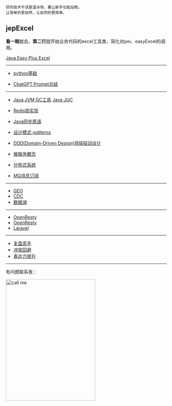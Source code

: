 ```
好的技术不该是溜冰场，要让新手也能站稳。
让简单的更自然，让自然的更简单。
```

## jepExcel
**看一眼**就会，**第二行**就开始业务代码的excel工具类，简化对poi、easyExcel的调用。

[Java Easy Plus Excel](https://github.com/jeasyplus/jepexcel)

---
+ [python基础](https://jeasyplus.com/python/)

+ [ChatGPT Prompt总结](https://jeasyplus.com/chatGPT/ChatGPT文档.pdf)
---

+ [Java JVM GC工具](https://jeasyplus.com/java_gc)
[Java JUC](https://jeasyplus.com/java/juc)

+ [Redis锁实现](https://jeasyplus.com/redis/lock)
+ [Java同步原语](https://jeasyplus.com/java/lock)
+ [设计模式-patterns](https://jeasyplus.com/patterns)
+ [DDD(Domain-Driven Design)领域驱动设计](https://jeasyplus.com/ddd)
+ [微服务概念](https://jeasyplus.com/micro-services)
+ [分布式系统](https://jeasyplus.com/distributed-system)
+ [MQ消息订阅](https://jeasyplus.com/mq)
---
+ [GEO](https://jeasyplus.com/geo)
+ [CDC](https://jeasyplus.com/cdc)
+ [数据湖](https://jeasyplus.com/data-lakes)
---
+ [OpenResty](https://jeasyplus.com/open-resty)
+ [OpenResty](https://jeasyplus.com/gin)
+ [Laravel](https://jeasyplus.com/laravel)

---
+ [复盘高手](https://jeasyplus.com/thinking/retrospective)
+ [冲突回避](https://jeasyplus.com/thinking/fearofconflict)
+ [表达力提升](https://jeasyplus.com/thinking/speaking-skills)
---
有问题联系我：

<img src="https://jeasyplus.com/images/home/wechat_1618.JPG" alt="call me" width="280" height="380">